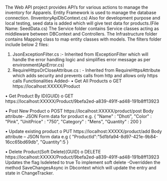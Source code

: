 The Web API project provides API’s for various actions to manage the inventory for Apparels.
Entity Framework is used to manage the database connection. (InventoryApiDbContext.cs)
Also for development purpose and local testing, seed data is added which will give test data for products.(File Name: SeedData.cs)
The Service folder contains Service classes acting as middleware between DBContext and Controllers.
The Infrastructure folder contains Mapping class to map entity classes with models.
The filters folder include below 2 files:
1.	JsonExceptionFilter.cs :- Inherited from IExceptionFilter which will handle the error handling logic and simplifies error message as per environment(ApiError.cs)
2.	RequireHttpsOrCloseAttribue.cs  : - Inherited from RequireHttpsAttribute which adds security and prevents calls from http and allows only https calls
Functionalities Added-
•	Get All Products
o	GET https://localhost:XXXXX/Product

•	Get Product By ID(GUID)
o	GET https://localhost:XXXXX/Product/9befa2ed-a839-491f-ad48-191b8ff13923

•	Post New Product
o	POST https://localhost:XXXXX/product/post
Body attribute- JSON Form data for product
e.g. {
    "Name" : "Dhoti",
    "Color" : "Pink",
    "UnitPrice" : "750",
    "Category" : "Mens",
    "Quantity" : 200
}

•	Update existing product
o	PUT https://localhost:XXXXX/product/add
Body attribute – JSON form data
e.g {
    "ProductId":"5d1bfa94-8d97-421e-9b84-16cc65bd69db",
    "Quantity":5
}

•	Delete Product(Soft Delete)(GUID)
o	DELETE https://localhost:XXXXX/Product/9befa2ed-a839-491f-ad48-191b8ff13923
Updates the flag Isdeleted to true
To implement soft delete -Overridden the method SaveChangesAsync in Dbcontext which will update the entry and state in ChangeTracker.





